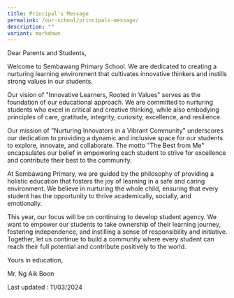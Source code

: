 ```yaml
---
title: Principal's Message
permalink: /our-school/principals-message/
description: ""
variant: markdown
---
```

Dear Parents and Students,

Welcome to Sembawang Primary School. We are dedicated to creating a nurturing learning environment that cultivates innovative thinkers and instills strong values in our students.

Our vision of "Innovative Learners, Rooted in Values" serves as the foundation of our educational approach. We are committed to nurturing students who excel in critical and creative thinking, while also embodying principles of care, gratitude, integrity, curiosity, excellence, and resilience.

Our mission of "Nurturing Innovators in a Vibrant Community" underscores our dedication to providing a dynamic and inclusive space for our students to explore, innovate, and collaborate. The motto "The Best from Me" encapsulates our belief in empowering each student to strive for excellence and contribute their best to the community.

At Sembawang Primary, we are guided by the philosophy of providing a holistic education that fosters the joy of learning in a safe and caring environment. We believe in nurturing the whole child, ensuring that every student has the opportunity to thrive academically, socially, and emotionally.

This year, our focus will be on continuing to develop student agency. We want to empower our students to take ownership of their learning journey, fostering independence, and instilling a sense of responsibility and initiative. Together, let us continue to build a community where every student can reach their full potential and contribute positively to the world.

Yours in education,

Mr. Ng Aik Boon



Last updated : 11/03/2024